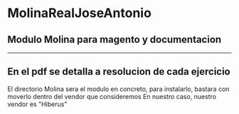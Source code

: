 # MolinaRealJoseAntonio
## Modulo Molina para magento y documentacion 
------
En el pdf se detalla a resolucion de cada ejercicio 
-----
El directorio Molina sera el modulo en concreto, para instalarlo, bastara con moverlo dentro del vendor que consideremos 
En nuestro caso, nuestro vendor es "Hiberus"
